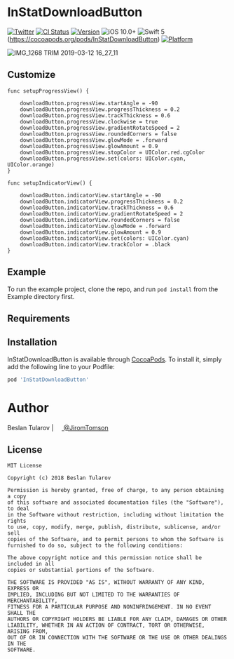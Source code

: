 # InStatDownloadButton 

[![Twitter](https://img.shields.io/badge/twitter-@JiromTomson-blue.svg?style=flat
)](https://twitter.com/JiromTomson)
[![CI Status](https://travis-ci.org/tularovbeslan/InStatDownloadButton.svg?branch=master)](https://travis-ci.org/tularovbeslan@gmail.com/InStatDownloadButton)
[![Version](https://img.shields.io/cocoapods/v/InStatDownloadButton.svg?style=flat)](https://cocoapods.org/pods/InStatDownloadButton)
![iOS 10.0+](https://img.shields.io/badge/iOS-10.0%2B-red.svg)
![Swift 5](https://img.shields.io/badge/Swift-5-orange.svg)(https://cocoapods.org/pods/InStatDownloadButton)
[![Platform](https://img.shields.io/cocoapods/p/InStatDownloadButton.svg?style=flat)](https://cocoapods.org/pods/InStatDownloadButton)

![IMG_1268 TRIM 2019-03-12 16_27_11](https://user-images.githubusercontent.com/4906243/54244155-65377b80-453c-11e9-8303-d24289b855b8.gif)


## Customize

```
func setupProgressView() {

    downloadButton.progressView.startAngle = -90
    downloadButton.progressView.progressThickness = 0.2
    downloadButton.progressView.trackThickness = 0.6
    downloadButton.progressView.clockwise = true
    downloadButton.progressView.gradientRotateSpeed = 2
    downloadButton.progressView.roundedCorners = false
    downloadButton.progressView.glowMode = .forward
    downloadButton.progressView.glowAmount = 0.9
    downloadButton.progressView.stopColor = UIColor.red.cgColor
    downloadButton.progressView.set(colors: UIColor.cyan, UIColor.orange)
}
```

```
func setupIndicatorView() {

    downloadButton.indicatorView.startAngle = -90
    downloadButton.indicatorView.progressThickness = 0.2
    downloadButton.indicatorView.trackThickness = 0.6
    downloadButton.indicatorView.gradientRotateSpeed = 2
    downloadButton.indicatorView.roundedCorners = false
    downloadButton.indicatorView.glowMode = .forward
    downloadButton.indicatorView.glowAmount = 0.9
    downloadButton.indicatorView.set(colors: UIColor.cyan)
    downloadButton.indicatorView.trackColor = .black
}
```

## Example

To run the example project, clone the repo, and run `pod install` from the Example directory first.

## Requirements

## Installation

InStatDownloadButton is available through [CocoaPods](https://cocoapods.org). To install
it, simply add the following line to your Podfile:

```ruby
pod 'InStatDownloadButton'
```

# Author

Beslan Tularov | <a href="url"><img src="https://user-images.githubusercontent.com/4906243/54856729-037dcb00-4d0d-11e9-9d6f-8a5b8e316ff8.png" height="15"> </a> [@JiromTomson](https://twitter.com/JiromTomson)

## License

```
MIT License

Copyright (c) 2018 Beslan Tularov

Permission is hereby granted, free of charge, to any person obtaining a copy
of this software and associated documentation files (the "Software"), to deal
in the Software without restriction, including without limitation the rights
to use, copy, modify, merge, publish, distribute, sublicense, and/or sell
copies of the Software, and to permit persons to whom the Software is
furnished to do so, subject to the following conditions:

The above copyright notice and this permission notice shall be included in all
copies or substantial portions of the Software.

THE SOFTWARE IS PROVIDED "AS IS", WITHOUT WARRANTY OF ANY KIND, EXPRESS OR
IMPLIED, INCLUDING BUT NOT LIMITED TO THE WARRANTIES OF MERCHANTABILITY,
FITNESS FOR A PARTICULAR PURPOSE AND NONINFRINGEMENT. IN NO EVENT SHALL THE
AUTHORS OR COPYRIGHT HOLDERS BE LIABLE FOR ANY CLAIM, DAMAGES OR OTHER
LIABILITY, WHETHER IN AN ACTION OF CONTRACT, TORT OR OTHERWISE, ARISING FROM,
OUT OF OR IN CONNECTION WITH THE SOFTWARE OR THE USE OR OTHER DEALINGS IN THE
SOFTWARE.
```
